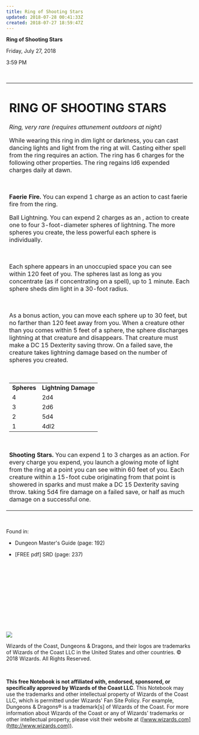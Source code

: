 ```yaml
---
title: Ring of Shooting Stars
updated: 2018-07-28 00:41:33Z
created: 2018-07-27 18:59:47Z
---
```


**Ring of Shooting Stars**

Friday, July 27, 2018

3:59 PM

 

<table><tbody><tr class="odd"><td><h1 id="ring-of-shooting-stars"><strong>RING OF SHOOTING STARS</strong></h1><p><em>Ring, very rare (requires attunement outdoors at night)</em></p><p>While wearing this ring in dim light or darkness, you can cast dancing lights and light from the ring at will. Casting either spell from the ring requires an action. The ring has 6 charges for the following other properties. The ring regains ld6 expended charges daily at dawn.</p><p> </p><p><strong>Faerie Fire.</strong> You can expend 1 charge as an action to cast faerie fire from the ring.</p><p>Ball Lightning. You can expend 2 charges as an , action to create one to four 3-foot-diameter spheres of lightning. The more spheres you create, the less powerful each sphere is individually.</p><p> </p><p>Each sphere appears in an unoccupied space you can see within 120 feet of you. The spheres last as long as you concentrate (as if concentrating on a spell), up to 1 minute. Each sphere sheds dim light in a 30-foot radius.</p><p> </p><p>As a bonus action, you can move each sphere up to 30 feet, but no farther than 120 feet away from you. When a creature other than you comes within 5 feet of a sphere, the sphere discharges lightning at that creature and disappears. That creature must make a DC 15 Dexterity saving throw. On a failed save, the creature takes lightning damage based on the number of spheres you created.</p><p> </p><table><tbody><tr class="odd"><td><strong>Spheres</strong></td><td><strong>Lightning Damage</strong></td></tr><tr class="even"><td>4</td><td>2d4</td></tr><tr class="odd"><td>3</td><td>2d6</td></tr><tr class="even"><td>2</td><td>5d4</td></tr><tr class="odd"><td>1</td><td>4dl2</td></tr></tbody></table><p> </p><p><strong>Shooting Stars.</strong> You can expend 1 to 3 charges as an action. For every charge you expend, you launch a glowing mote of light from the ring at a point you can see within 60 feet of you. Each creature within a 15-foot cube originating from that point is showered in sparks and must make a DC 15 Dexterity saving throw. taking 5d4 fire damage on a failed save, or half as much damage on a successful one.</p></td></tr></tbody></table>

 

Found in:

-   Dungeon Master's Guide (page: 192)

-   \[FREE pdf\] SRD (page: 237)

 

 

 

 

 

 

![](tmp\media\image1.png)

Wizards of the Coast, Dungeons & Dragons, and their logos are trademarks of Wizards of the Coast LLC in the United States and other countries. © 2018 Wizards. All Rights Reserved.

 

**This free Notebook is not affiliated with, endorsed, sponsored, or specifically approved by Wizards of the Coast LLC**. This Notebook may use the trademarks and other intellectual property of Wizards of the Coast LLC, which is permitted under Wizards' Fan Site Policy. For example, Dungeons & Dragons® is a trademark\[s\] of Wizards of the Coast. For more information about Wizards of the Coast or any of Wizards' trademarks or other intellectual property, please visit their website at ([www.wizards.com](http://www.wizards.com)).
